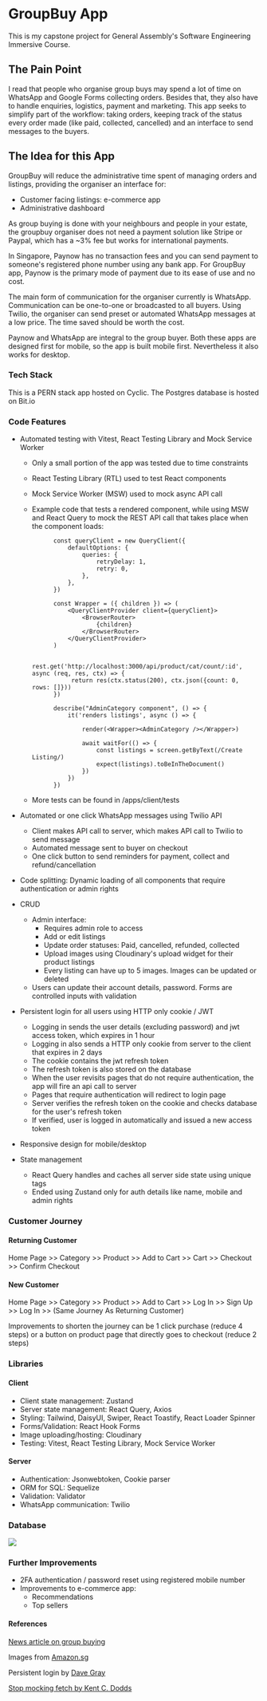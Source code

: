 # GroupBuy App
This is my capstone project for General Assembly's Software Engineering Immersive Course.

## The Pain Point
I read that people who organise group buys may spend a lot of time on WhatsApp and Google Forms collecting orders. Besides that, they also have to handle enquiries, logistics, payment and marketing. This app seeks to simplify part of the workflow: taking orders, keeping track of the status every order made (like paid, collected, cancelled) and an interface to send messages to the buyers.

## The Idea for this App
GroupBuy will reduce the administrative time spent of managing orders and listings, providing the organiser an interface for:
    
- Customer facing listings: e-commerce app
- Administrative dashboard 

As group buying is done with your neighbours and people in your estate, the groupbuy organiser does not need a payment solution like Stripe or Paypal, which has a ~3% fee but works for international payments.

In Singapore, Paynow has no transaction fees and you can send payment to someone's registered phone number using any bank app. For GroupBuy app, Paynow is the primary mode of payment due to its ease of use and no cost. 

The main form of communication for the organiser currently is WhatsApp. Communication can be one-to-one or broadcasted to all buyers. Using Twilio, the organiser can send preset or automated WhatsApp messages at a low price. The time saved should be worth the cost.

Paynow and WhatsApp are integral to the group buyer. Both these apps are designed first for mobile, so the app is built mobile first. Nevertheless it also works for desktop.

### Tech Stack
This is a PERN stack app hosted on Cyclic. 
The Postgres database is hosted on Bit.io

### Code Features
- Automated testing with Vitest, React Testing Library and Mock Service Worker
    - Only a small portion of the app was tested due to time constraints
    - React Testing Library (RTL) used to test React components
    - Mock Service Worker (MSW) used to mock async API call
    - Example code that tests a rendered component, while using MSW and React Query to mock the REST API call that takes place when the component loads:

        
                const queryClient = new QueryClient({
                    defaultOptions: {
                        queries: {
                            retryDelay: 1,
                            retry: 0,
                        },
                    },      
                })

                const Wrapper = ({ children }) => (
                    <QueryClientProvider client={queryClient}>
                        <BrowserRouter>
                            {children}        
                        </BrowserRouter>
                    </QueryClientProvider>
                )

                rest.get('http://localhost:3000/api/product/cat/count/:id', async (req, res, ctx) => {   
                     return res(ctx.status(200), ctx.json({count: 0, rows: []}))
                })

                describe("AdminCategory component", () => {
                    it('renders listings', async () => {

                        render(<Wrapper><AdminCategory /></Wrapper>)   
                        
                        await waitFor(() => {
                            const listings = screen.getByText(/Create Listing/)
                            expect(listings).toBeInTheDocument()
                        }) 
                    })     
                })

    
    - More tests can be found in /apps/client/tests

- Automated or one click WhatsApp messages using Twilio API
    - Client makes API call to server, which makes API call to Twilio to send message
    - Automated message sent to buyer on checkout
    - One click button to send reminders for payment, collect and refund/cancellation

- Code splitting: Dynamic loading of all components that require authentication or admin rights

- CRUD
    - Admin interface:
        - Requires admin role to access
        - Add or edit listings
        - Update order statuses: Paid, cancelled, refunded, collected
        - Upload images using Cloudinary's upload widget for their product listings
        - Every listing can have up to 5 images. Images can be updated or deleted
    - Users can update their account details, password. Forms are controlled inputs with validation

- Persistent login for all users using HTTP only cookie / JWT
    - Logging in sends the user details (excluding password) and jwt access token, which expires in 1 hour
    - Logging in also sends a HTTP only cookie from server to the client that expires in 2 days
    - The cookie contains the jwt refresh token
    - The refresh token is also stored on the database 
    - When the user revisits pages that do not require authentication, the app will fire an api call to server
    - Pages that require authentication will redirect to login page
    - Server verifies the refresh token on the cookie and checks database for the user's refresh token
    - If verified, user is logged in automatically and issued a new access token

- Responsive design for mobile/desktop

- State management
    - React Query handles and caches all server side state using unique tags
    - Ended using Zustand only for auth details like name, mobile and admin rights

### Customer Journey

#### Returning Customer
Home Page >> Category >> Product >> Add to Cart >> Cart >> Checkout >> Confirm Checkout

#### New Customer
Home Page >> Category >> Product >> Add to Cart >> Log In >> Sign Up >> Log In >> (Same Journey As Returning Customer)

Improvements to shorten the journey can be 1 click purchase (reduce 4 steps) or a button on product page that directly goes to checkout (reduce 2 steps)

### Libraries

#### Client
- Client state management: Zustand
- Server state management: React Query, Axios
- Styling: Tailwind, DaisyUI, Swiper, React Toastify, React Loader Spinner
- Forms/Validation: React Hook Forms
- Image uploading/hosting: Cloudinary
- Testing: Vitest, React Testing Library, Mock Service Worker

#### Server
- Authentication: Jsonwebtoken, Cookie parser
- ORM for SQL: Sequelize
- Validation: Validator
- WhatsApp communication: Twilio

### Database

![](https://res.cloudinary.com/dkilrhnk7/image/upload/v1671102525/drawSQL-export-2022-12-15_19_08_vdqkhb.png)

### Further Improvements
- 2FA authentication / password reset using registered mobile number
- Improvements to e-commerce app:
    - Recommendations
    - Top sellers

#### References

[News article on group buying](https://www.channelnewsasia.com/cnainsider/free-delivery-bulk-discounts-singapore-rise-community-group-buys-2051651)

Images from [Amazon.sg](https://www.amazon.sg/)

Persistent login by [Dave Gray](https://youtube.com/playlist?list=PL0Zuz27SZ-6PRCpm9clX0WiBEMB70FWwd)

[Stop mocking fetch by Kent C. Dodds](https://kentcdodds.com/blog/stop-mocking-fetch)